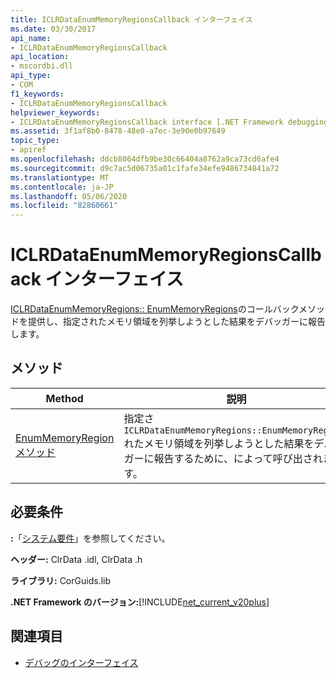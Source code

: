 ```yaml
---
title: ICLRDataEnumMemoryRegionsCallback インターフェイス
ms.date: 03/30/2017
api_name:
- ICLRDataEnumMemoryRegionsCallback
api_location:
- mscordbi.dll
api_type:
- COM
f1_keywords:
- ICLRDataEnumMemoryRegionsCallback
helpviewer_keywords:
- ICLRDataEnumMemoryRegionsCallback interface [.NET Framework debugging]
ms.assetid: 3f1af8b0-8478-48e0-a7ec-3e90e0b97649
topic_type:
- apiref
ms.openlocfilehash: ddcb8064dfb9be30c66404a8762a9ca73cd6afe4
ms.sourcegitcommit: d9c7ac5d06735a01c1fafe34efe9486734841a72
ms.translationtype: MT
ms.contentlocale: ja-JP
ms.lasthandoff: 05/06/2020
ms.locfileid: "82860661"
---
```

# <a name="iclrdataenummemoryregionscallback-interface"></a>ICLRDataEnumMemoryRegionsCallback インターフェイス
[ICLRDataEnumMemoryRegions:: EnumMemoryRegions](iclrdataenummemoryregions-enummemoryregions-method.md)のコールバックメソッドを提供し、指定されたメモリ領域を列挙しようとした結果をデバッガーに報告します。  
  
## <a name="methods"></a>メソッド  
  
|Method|説明|  
|------------|-----------------|  
|[EnumMemoryRegion メソッド](iclrdataenummemoryregionscallback-enummemoryregion-method.md)|指定さ`ICLRDataEnumMemoryRegions::EnumMemoryRegions`れたメモリ領域を列挙しようとした結果をデバッガーに報告するために、によって呼び出されます。|  
  
## <a name="requirements"></a>必要条件  
 **:**「[システム要件](../../get-started/system-requirements.md)」を参照してください。  
  
 **ヘッダー:** ClrData .idl, ClrData .h  
  
 **ライブラリ:** CorGuids.lib  
  
 **.NET Framework のバージョン:**[!INCLUDE[net_current_v20plus](../../../../includes/net-current-v20plus-md.md)]  
  
## <a name="see-also"></a>関連項目

- [デバッグのインターフェイス](debugging-interfaces.md)
